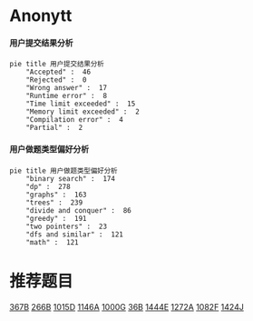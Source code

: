 # Anonytt

<!-- tabs:start -->



#### **用户提交结果分析**

```mermaid
pie title 用户提交结果分析
    "Accepted" :  46
    "Rejected" :  0
    "Wrong answer" :  17
    "Runtime error" :  8
    "Time limit exceeded" :  15
    "Memory limit exceeded" :  2
    "Compilation error" :  4
    "Partial" :  2
```

#### **用户做题类型偏好分析**

```mermaid
pie title 用户做题类型偏好分析
    "binary search" :  174
    "dp" :  278
    "graphs" :  163
    "trees" :  239
    "divide and conquer" :  86
    "greedy" :  191
    "two pointers" :  23
    "dfs and similar" :  121
    "math" :  121
```



<!-- tabs:end -->
# 推荐题目
[367B](https://codeforces.com/contest/367/problem/B)
[266B](https://codeforces.com/contest/266/problem/B)
[1015D](https://codeforces.com/contest/1015/problem/D)
[1146A](https://codeforces.com/contest/1146/problem/A)
[1000G](https://codeforces.com/contest/1000/problem/G)
[36B](https://codeforces.com/contest/36/problem/B)
[1444E](https://codeforces.com/contest/1444/problem/E)
[1272A](https://codeforces.com/contest/1272/problem/A)
[1082F](https://codeforces.com/contest/1082/problem/F)
[1424J](https://codeforces.com/contest/1424/problem/J)
